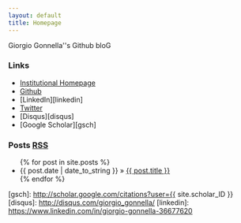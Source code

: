 ```yaml
---
layout: default
title: Homepage
---
```


Giorgio Gonnella''s Github bloG

### Links

- [Institutional Homepage][home]
- [Github][github]
- [LinkedIn][linkedin]
- [Twitter][twitter]
- [Disqus][disqus]
- [Google Scholar][gsch]

### Posts [RSS](rss.xml)

<ul class="posts">
  {% for post in site.posts %}
  <li><span>{{ post.date | date_to_string }}</span> &raquo; <a href="{{ BASE_PATH }}{{ post.url }}">{{ post.title }}</a></li>
  {% endfor %}
</ul>

[home]: http://www.zbh.uni-hamburg.de/gonnella
[github]: https://github.com/ggonnella
[twitter]: https://twitter.com/ggonnella
[gsch]: http://scholar.google.com/citations?user={{ site.scholar_ID }}
[disqus]: http://disqus.com/giorgio_gonnella/
[linkedin]: https://www.linkedin.com/in/giorgio-gonnella-36677620

